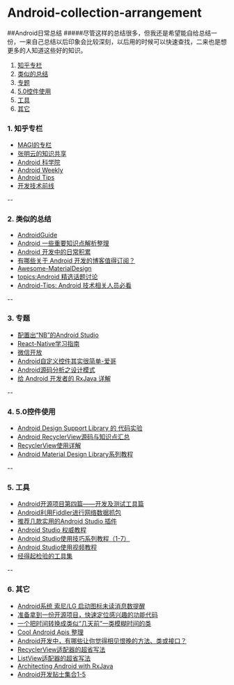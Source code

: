 # Android-collection-arrangement

##Android日常总结
#####尽管这样的总结很多，但我还是希望能自给总结一份，一来自己总结以后印象会比较深刻，以后用的时候可以快速查找，二来也是想更多的人知道这些好的知识。

1. [知乎专栏](https://github.com/cxiaoming/Android-collection-arrangement#1-知乎专栏)
2. [类似的总结](https://github.com/cxiaoming/Android-collection-arrangement#2-类似的总结)
3. [专题](https://github.com/cxiaoming/Android-collection-arrangement#3-专题)
4. [5.0控件使用](https://github.com/cxiaoming/Android-collection-arrangement#4-5.0控件使用)
5. [工具](https://github.com/cxiaoming/Android-collection-arrangement#5-工具)
6. [其它](https://github.com/cxiaoming/Android-collection-arrangement#6-其它)




### 1. 知乎专栏
- [MAGI的专栏](http://zhuanlan.zhihu.com/magilu) 
- [张明云的知识共享](http://zhuanlan.zhihu.com/zmywly8866) 
- [Android 科学院](http://zhuanlan.zhihu.com/andlib)
- [Android Weekly](http://zhuanlan.zhihu.com/android-weekly)
- [Android Tips](http://zhuanlan.zhihu.com/gracker)
- [开发技术前线](http://zhuanlan.zhihu.com/tech-frontier)

--

### 2. 类似的总结
- [AndroidGuide](https://github.com/ColorfulCat/AndroidGuide) 
- [Android 一些重要知识点解析整理](https://github.com/FX-Max/Point-of-Android) 
- [Android 开发中的日常积累](https://github.com/lizhangqu/CoreLink) 
- [有哪些关于 Android 开发的博客值得订阅？](http://www.zhihu.com/question/19788650)
- [Awesome-MaterialDesign](https://github.com/lightSky/Awesome-MaterialDesign)
- [topics:Android 精选话题讨论](https://github.com/android-cn/topics)
- [Android-Tips: Android 技术相关人员必看](https://github.com/tangqi92/Android-Tips)

--

### 3. 专题
- [配置出“NB”的Android Studio](http://blog.csdn.net/yy1300326388/article/details/46374229) 
- [React-Native学习指南](https://github.com/ele828/react-native-guide) 
- [微信开放](http://bss.csdn.net/m/topic/learning_path_weixin) 
- [Android自定义控件其实很简单-爱哥](http://blog.csdn.net/column/details/androidcustomview.html)
- [Android源码分析之设计模式](http://blog.csdn.net/column/details/android-dp.html)
- [给 Android 开发者的 RxJava 详解](http://gank.io/post/560e15be2dca930e00da1083)

--

### 4. 5.0控件使用
- [Android Design Support Library 的 代码实验](http://www.jianshu.com/p/1078568e859f#) 
- [Android RecyclerView源码与知识点汇总](http://bbs.apkbus.com/article/13899) 
- [RecyclerView使用详解](http://frank-zhu.github.io/android/2015/01/16/android-recyclerview-part-1/)
- [Android Material Design Library系列教程](http://blog.csdn.net/growth58/article/details/48112793)

--

### 5. 工具
- [Android开源项目第四篇——开发及测试工具篇](http://www.trinea.cn/android/android-open-source-projects-dev-tool/) 
- [Android利用Fiddler进行网络数据抓包](http://www.trinea.cn/android/android-network-sniffer/)
- [推荐几款实用的Android Studio 插件](http://www.jianshu.com/p/6f5f818afe4b)
- [Android Studio 权威教程](http://blog.csdn.net/column/details/zsl-androidstudio.html)
- [Android Studio使用技巧系列教程（1-7）](http://blog.csdn.net/growth58/article/details/46729803)
- [Android Studio使用视频教程](http://www.itlanbao.com/vd/video.aspx?v=200035)
- [经得起检验的工具集](http://gank.io/tools)

--

### 6. 其它
- [Android系统 索尼/LG 启动图标未读消息数提醒](https://forsberg.ax/blog/android-notification-badge-app-icon-sony/)
- [准备拿到一份开源项目，快速定位感兴趣的功能代码](http://drakeet.me/quickly-locate-the-function-code)
- [一个把时间转换成类似“几天前”一类模糊时间的类](http://www.jcodecraeer.com/a/anzhuokaifa/androidkaifa/2015/0822/3351.html)
- [Cool Android Apis 整理](http://oakzmm.com/2015/08/04/cool-Android-api/)
- [Android开发中，有哪些让你觉得相见恨晚的方法、类或接口？](http://www.zhihu.com/question/33636939)
- [RecyclerView适配器的超省写法](http://www.jianshu.com/p/1cec183729f6)
- [ListView适配器的超省写法](http://www.jianshu.com/p/cef7b2808335)
- [Architecting Android with RxJava](http://www.jianshu.com/p/943ceaccfdff)
- [Android开发贴士集合1-5](http://blog.jobbole.com/67914/)

